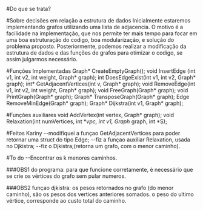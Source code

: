 #Do que se trata?

#Sobre decisões em relação a estrutura de dados
Inicialmente estaremos implementando grafos utilizando uma lista de adjacencia. O motivo é a facilidade na implementação, que nos permite ter mais tempo para focar em uma boa estruturação do codigo, boa modularização, e solução do problema proposto. Posteriormente, podemos realizar a modificação da estrutura de dados e das funções de grafos para otimizar o codigo, se assim julgarmos necessário.

#Funções Implementadas
Graph* CreateEmptyGraph();
void InsertEdge (int v1, int v2, int weight, Graph* graph);
int DoesEdgeExist(int v1, int v2, Graph* graph);
int* GetAdjacentVertices(int v, Graph* graph);
void RemoveEdge(int v1, int v2, int weight, Graph* graph);
void FreeGraph(Graph* graph);
void PrintGraph(Graph* graph);
Graph* TransposeGraph(Graph* graph);
Edge RemoveMinEdge(Graph* graph);
Graph* Dijkstra(int v1, Graph* graph);

#Funções auxiliares
void AddVertex(int vertex, Graph* graph);
void Relaxation(int numVertices, int **vpc, int v1, Graph* graph, int *S);

#Feitos Kariny
--modifiquei a funçao GetAdjacentVertices para poder retornar uma struct do tipo Edge;
--fiz a funçao auxiliar Relaxation, usada no Djkistra;
--fiz o Djkistra;(retorna um grafo, com o menor caminho).


#To do
--Encontrar os k menores caminhos.

###OBS1 do programa: para que funcione corretamente, é necessário que se crie os vértices do grafo sem pular numeros.

###OBS2 funçao djkistra: os pesos retornados no grafo (do menor caminho), são os pesos dos vertices anteriores somados. 
o peso do ultimo vértice, corresponde ao custo total do caminho.